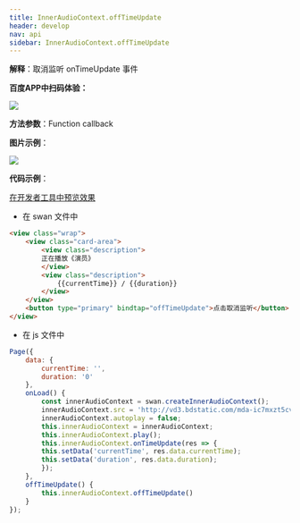 ```yaml
---
title: InnerAudioContext.offTimeUpdate
header: develop
nav: api
sidebar: InnerAudioContext.offTimeUpdate
---
```





**解释**：取消监听 onTimeUpdate 事件

**百度APP中扫码体验：**

<img src="https://b.bdstatic.com/miniapp/assets/images/doc_demo/fragment_InnerAudioContextOffTimeUpdate.png"  class="demo-qrcode-image" />

**方法参数**：Function callback

**图片示例**：

<div class="m-doc-custom-examples">
    <div class="m-doc-custom-examples-correct">
        <img src="https://b.bdstatic.com/miniapp/images/offTimeUpdate.gif">
    </div>
    <div class="m-doc-custom-examples-correct">
        <img src=" ">
    </div>
    <div class="m-doc-custom-examples-correct">
        <img src=" ">
    </div>     
</div>

**代码示例**：

<a href="swanide://fragment/54ad4f8de96be55fee52898193440ada1574673008214" title="在开发者工具中预览效果" target="_self">在开发者工具中预览效果</a>

* 在 swan 文件中

```html
<view class="wrap">
    <view class="card-area">
        <view class="description"> 
        正在播放《演员》
        </view> 
        <view class="description"> 
            {{currentTime}} / {{duration}}
        </view>
    </view>
    <button type="primary" bindtap="offTimeUpdate">点击取消监听</button>
</view>
```

* 在 js 文件中

```javascript
Page({
    data: {
        currentTime: '',
        duration: '0' 
    },
    onLoad() {
        const innerAudioContext = swan.createInnerAudioContext();
        innerAudioContext.src = 'http://vd3.bdstatic.com/mda-ic7mxzt5cvz6f4y5/mda-ic7mxzt5cvz6f4y5.mp3';
        innerAudioContext.autoplay = false;
        this.innerAudioContext = innerAudioContext;
        this.innerAudioContext.play();
        this.innerAudioContext.onTimeUpdate(res => {
        this.setData('currentTime', res.data.currentTime);
        this.setData('duration', res.data.duration);
        });
    },
    offTimeUpdate() {
        this.innerAudioContext.offTimeUpdate()
    }
});
```